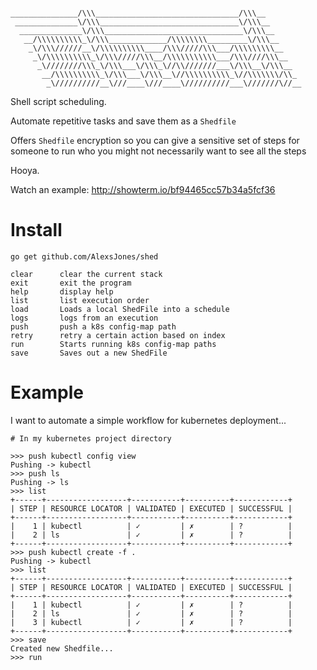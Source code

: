 ```

_______________/\\\________________________________/\\\__        
 ______________\/\\\_______________________________\/\\\__       
  ______________\/\\\_______________________________\/\\\__      
   __/\\\\\\\\\\_\/\\\_____________/\\\\\\\\_________\/\\\__     
    _\/\\\//////__\/\\\\\\\\\\____/\\\/////\\\___/\\\\\\\\\__    
     _\/\\\\\\\\\\_\/\\\/////\\\__/\\\\\\\\\\\___/\\\////\\\__   
      _\////////\\\_\/\\\___\/\\\_\//\\///////___\/\\\__\/\\\__  
       __/\\\\\\\\\\_\/\\\___\/\\\__\//\\\\\\\\\\_\//\\\\\\\/\\_
        _\//////////__\///____\///____\//////////___\///////\//__
  ```

  Shell script scheduling.

  Automate repetitive tasks and save them as a `Shedfile`

  Offers `Shedfile` encryption so you can give a sensitive set of steps for someone to run
  who you might not necessarily want to see all the steps

  Hooya.
  
  Watch an example: http://showterm.io/bf94465cc57b34a5fcf36

# Install
```
go get github.com/AlexsJones/shed
```

  ```
  clear      clear the current stack
  exit       exit the program
  help       display help
  list       list execution order
  load       Loads a local ShedFile into a schedule
  logs       logs from an execution
  push       push a k8s config-map path
  retry      retry a certain action based on index
  run        Starts running k8s config-map paths
  save       Saves out a new ShedFile
  ```

  # Example

  I want to automate a simple workflow for kubernetes deployment...

```
# In my kubernetes project directory

>>> push kubectl config view
Pushing -> kubectl
>>> push ls
Pushing -> ls
>>> list
+------+------------------+-----------+----------+------------+
| STEP | RESOURCE LOCATOR | VALIDATED | EXECUTED | SUCCESSFUL |
+------+------------------+-----------+----------+------------+
|    1 | kubectl          | ✓         | ✗        | ?          |
|    2 | ls               | ✓         | ✗        | ?          |
+------+------------------+-----------+----------+------------+
>>> push kubectl create -f .
Pushing -> kubectl
>>> list
+------+------------------+-----------+----------+------------+
| STEP | RESOURCE LOCATOR | VALIDATED | EXECUTED | SUCCESSFUL |
+------+------------------+-----------+----------+------------+
|    1 | kubectl          | ✓         | ✗        | ?          |
|    2 | ls               | ✓         | ✗        | ?          |
|    3 | kubectl          | ✓         | ✗        | ?          |
+------+------------------+-----------+----------+------------+
>>> save
Created new Shedfile...
>>> run
```
